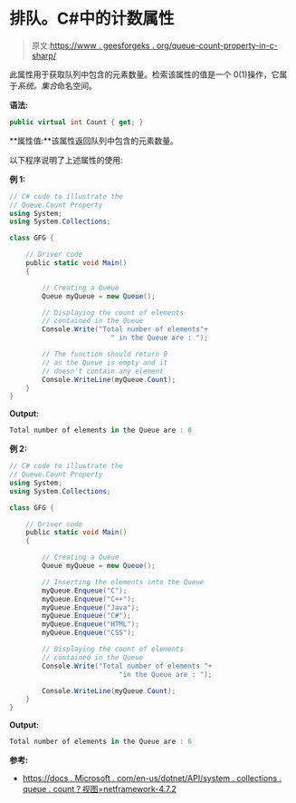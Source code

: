 # 排队。C#中的计数属性

> 原文:[https://www . geesforgeks . org/queue-count-property-in-c-sharp/](https://www.geeksforgeeks.org/queue-count-property-in-c-sharp/)

此属性用于获取队列中包含的元素数量。检索该属性的值是一个 0(1)操作，它属于*系统。集合*命名空间。

**语法:**

```cs
public virtual int Count { get; }
```

**属性值:**该属性返回队列中包含的元素数量。

以下程序说明了上述属性的使用:

**例 1:**

```cs
// C# code to illustrate the 
// Queue.Count Property
using System;
using System.Collections;

class GFG {

    // Driver code
    public static void Main()
    {

        // Creating a Queue
        Queue myQueue = new Queue();

        // Displaying the count of elements
        // contained in the Queue
        Console.Write("Total number of elements"+
                         " in the Queue are : ");

        // The function should return 0
        // as the Queue is empty and it
        // doesn't contain any element
        Console.WriteLine(myQueue.Count);
    }
}
```

**Output:**

```cs
Total number of elements in the Queue are : 0

```

**例 2:**

```cs
// C# code to illustrate the 
// Queue.Count Property
using System;
using System.Collections;

class GFG {

    // Driver code
    public static void Main()
    {

        // Creating a Queue
        Queue myQueue = new Queue();

        // Inserting the elements into the Queue
        myQueue.Enqueue("C");
        myQueue.Enqueue("C++");
        myQueue.Enqueue("Java");
        myQueue.Enqueue("C#");
        myQueue.Enqueue("HTML");
        myQueue.Enqueue("CSS");

        // Displaying the count of elements
        // contained in the Queue
        Console.Write("Total number of elements "+
                           "in the Queue are : ");

        Console.WriteLine(myQueue.Count);
    }
}
```

**Output:**

```cs
Total number of elements in the Queue are : 6

```

**参考:**

*   [https://docs . Microsoft . com/en-us/dotnet/API/system . collections . queue . count？视图=netframework-4.7.2](https://docs.microsoft.com/en-us/dotnet/api/system.collections.queue.count?view=netframework-4.7.2)